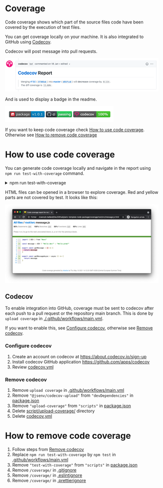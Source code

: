 <!--
TODO: show coverage at 50% because 100% miss the red lines
review doc and maybe reword a bit
-->

# Coverage

Code coverage shows which part of the source files code have been covered by the execution of test files.

You can get coverage locally on your machine. It is also integrated to GitHub using [Codecov](https://docs.codecov.io/docs/pull-request-comments).

Codecov will post message into pull requests.

![stuff](./codecov-pr-comment.png)

And is used to display a badge in the readme.

![stuff](./codecov-badge.png)

If you want to keep code coverage check [How to use code coverage](#How-to-use-code-coverage). Otherwise see [How to remove code coverage](#How-to-remove-code-coverage)

# How to use code coverage

You can generate code coverage locally and navigate in the report using `npm run test-with-coverage` command.

<details>
  <summary>npm run test-with-coverage</summary>

Execute tests collecting the associated code coverage. Also generates a log and html coverage report.

![stuff](./test-with-coverage-terminal.png)

</details>

HTML files can be opened in a browser to explore coverage. Red and yellow parts are not covered by test. It looks like this:

![stuff](./codecov-report-html.png)

## Codecov

To enable integration into GitHub, coverage must be sent to codecov after each push to a pull request or the repository main branch. This is done by `upload coverage` in [./.github/workflows/main.yml](../../.github/workflows/main.yml#L47).

If you want to enable this, see [Configure codecov](#Configure-codecov), otherwise see [Remove codecov](#Remove-codecov).

### Configure codecov

1. Create an account on codecov at https://about.codecov.io/sign-up
2. Install codecov GitHub application https://github.com/apps/codecov
3. Review [codecov.yml](../../codecov.yml)

### Remove codecov

1. Remove `upload coverage` in [.github/workflows/main.yml](../../.github/workflows/main.yml#L47)
2. Remove `"@jsenv/codecov-upload"` from `"devDependencies"` in [package.json](../../package.json#L63)
3. Remove `"upload-coverage"` from `"scripts"` in [package.json](../../package.json#L57)
4. Delete [script/upload-coverage/](../../script/upload-coverage/) directory
5. Delete [codecov.yml](../../codecov.yml)

# How to remove code coverage

1. Follow steps from [Remove codecov](#remove-codecov)
2. Replace `npm run test-with-coverage` by `npm test` in [.github/workflows/main.yml](../../.github/workflows/main.yml#L46)
3. Remove `"test-with-coverage"` from `"scripts"` in [package.json](../../package.json#L54)
4. Remove `/coverage/` in [.gitignore](../../.gitignore#L9)
5. Remove `/coverage/` in [.eslintignore](../../.eslintignore#L13)
6. Remove `/coverage/` in [.prettierignore](../../.prettierignore#L8)
